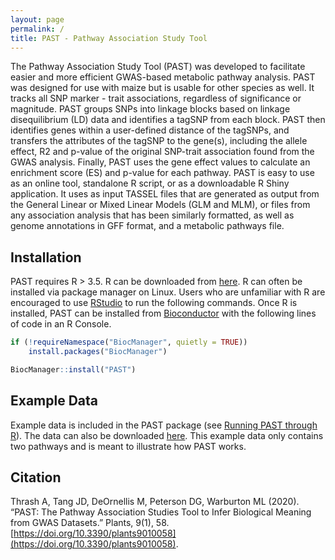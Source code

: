 ```yaml
---
layout: page
permalink: /
title: PAST - Pathway Association Study Tool
---
```


The Pathway Association Study Tool (PAST) was developed to facilitate easier and more efficient GWAS-based metabolic pathway analysis. PAST was designed for use with maize but is usable for other species as well. It tracks all SNP marker - trait associations, regardless of significance or magnitude. PAST groups SNPs into linkage blocks based on linkage disequilibrium (LD) data and identifies a tagSNP from each block. PAST then identifies genes within a user-defined distance of the tagSNPs, and transfers the attributes of the tagSNP to the gene(s), including the allele effect, R2 and p-value of the original SNP-trait association found from the GWAS analysis.  Finally, PAST uses the gene effect values to calculate an enrichment score (ES) and p-value for each pathway. PAST is easy to use as an online tool, standalone R script, or as a downloadable R Shiny application. It uses as input TASSEL files that are generated as output from the General Linear or Mixed Linear Models (GLM and MLM), or files from any association analysis that has been similarly formatted, as well as genome annotations in GFF format, and a metabolic pathways file.

## Installation

PAST requires R > 3.5. R can be downloaded from [here](https://www.r-project.org/). R can often be installed via package manager on Linux. Users who are unfamiliar with R are encouraged to use [RStudio](https://rstudio.com/products/rstudio/) to run the following commands. Once R is installed, PAST can be installed from [Bioconductor](https://bioconductor.org/packages/release/bioc/html/PAST.html) with the following lines of code in an R Console.

```r
if (!requireNamespace("BiocManager", quietly = TRUE))
    install.packages("BiocManager")

BiocManager::install("PAST")
```

## Example Data

Example data is included in the PAST package (see [Running PAST through R](running_r)). The data can also be downloaded [here](/assets/example_data.zip). This example data only contains two pathways and is meant to illustrate how PAST works.

## Citation

Thrash A, Tang JD, DeOrnellis M, Peterson DG, Warburton ML (2020). “PAST: The Pathway Association Studies Tool to Infer Biological Meaning from GWAS Datasets.” Plants, 9(1), 58. [https://doi.org/10.3390/plants9010058](https://doi.org/10.3390/plants9010058). 